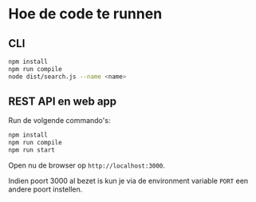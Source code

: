 # Hoe de code te runnen

## CLI

```sh
npm install
npm run compile
node dist/search.js --name <name>
```

## REST API en web app

Run de volgende commando's:

```sh
npm install
npm run compile
npm run start
```

Open nu de browser op `http://localhost:3000`.

Indien poort 3000 al bezet is kun je via de environment variable `PORT` een andere poort instellen.
